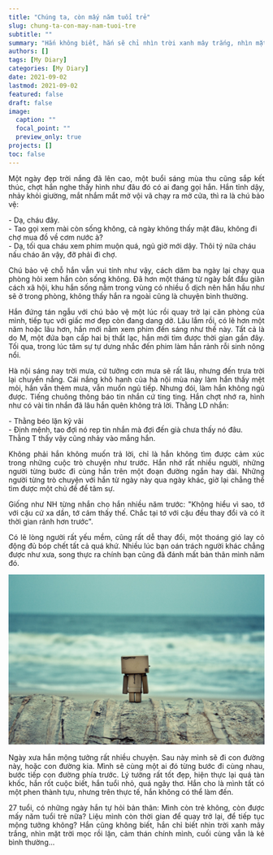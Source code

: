 ```yaml
---
title: "Chúng ta, còn mấy năm tuổi trẻ"
slug: chung-ta-con-may-nam-tuoi-tre
subtitle: ""
summary: "Hắn không biết, hắn sẽ chỉ nhìn trời xanh mây trắng, nhìn mặt trời mọc rồi lặn, cảm thán mình, cuối cùng vẫn là kẻ bình thường. Có ngày, hắn tự nói với mình, hắn không còn trẻ nữa,..."
authors: []
tags: [My Diary]
categories: [My Diary]
date: 2021-09-02
lastmod: 2021-09-02
featured: false
draft: false
image:
  caption: ""
  focal_point: ""
  preview_only: true
projects: []
toc: false
---
```


<p style = "text-align: justify">Một ngày đẹp trời nắng đã lên cao, một buổi sáng mùa thu cũng sắp kết thúc, chợt hắn nghe thấy hình như đâu đó có ai đang gọi hắn. Hắn tỉnh dậy, nhảy khỏi giường, mắt nhắm mắt mở vội vã chạy ra mở cửa, thì ra là chú bảo vệ:</p>

\- Dạ, cháu đây. <br>
\- Tao gọi xem mài còn sống không, cả ngày không thấy mặt đâu, không đi chợ mua đồ về cơm nước à? <br>
\- Dạ, tối qua cháu xem phim muộn quá, ngủ giờ mới dậy. Thôi tý nữa cháu nấu cháo ăn vậy, đỡ phải đi chợ.

<p style = "text-align: justify">Chú bảo vệ chỗ hắn vẫn vui tính như vậy, cách dăm ba ngày lại chạy qua phòng hỏi xem hắn còn sống không. Đã hơn một tháng từ ngày bắt đầu giãn cách xã hội, khu hắn sống nằm trong vùng có nhiều ổ dịch nên hắn hầu như sẽ ở trong phòng, không thấy hắn ra ngoài cũng là chuyện bình thường.</p>

<p style = "text-align: justify">Hắn đứng tán ngẫu với chú bảo vệ một lúc rồi quay trở lại căn phòng của mình, tiếp tục với giấc mơ đẹp còn đang dang dở. Lâu lắm rồi, có lẽ hơn một năm hoặc lâu hơn, hắn mới nằm xem phim đến sáng như thế này. Tất cả là do M, một đứa bạn cấp hai bị thất lạc, hắn mới tìm được thời gian gần đây. Tối qua, trong lúc tâm sự tự dưng nhắc đến phim làm hắn rảnh rỗi sinh nông nổi.</p>

<p style = "text-align: justify">Hà nội sáng nay trời mưa, cứ tưởng cơn mưa sẽ rất lâu, nhưng đến trưa trời lại chuyển nắng. Cái nắng khô hanh của hà nội mùa này làm hắn thấy mệt mỏi, hắn vẫn thèm mưa, vẫn muốn ngủ tiếp. Nhưng đói, làm hắn không ngủ được. Tiếng chuông thông báo tin nhắn cứ ting ting. Hắn chợt nhớ ra, hình như có vài tin nhắn đã lâu hắn quên không trả lời. Thằng LD nhắn:</p>

\- Thằng béo lặn kỹ vãi </br>
\- Định mệnh, tao đợi nó rep tin nhắn mà đợi đến già chưa thấy nó đâu. Thằng T thấy vậy cũng nhảy vào mắng hắn.

<p style = "text-align: justify">Không phải hắn không muốn trả lời, chỉ là hắn không tìm được cảm xúc trong những cuộc trò chuyện như trước. Hắn nhớ rất nhiều người, những người từng bước đi cùng hắn trên một đoạn đường ngắn hay dài. Những người từng trò chuyện với hắn từ ngày này qua ngày khác, giờ lại chẳng thể tìm được một chủ đề để tâm sự.</p>

<p style = "text-align: justify">Giống như NH từng nhắn cho hắn nhiều năm trước: "Không hiểu vì sao, tớ với cậu cứ xa dần, tớ cảm thấy thế. Chắc tại tớ với cậu đều thay đổi và có ít thời gian rảnh hơn trước".</p>

<p style = "text-align: justify">Có lẽ lòng người rất yếu mềm, cũng rất dễ thay đổi, một thoáng gió lay cỏ động đủ bóp chết tất cả quá khứ. Nhiều lúc bạn oán trách người khác chẳng được như xưa, song thực ra chính bạn cũng đã đánh mất bản thân mình năm đó.</p>

![](danbo.jpg)

<p style = "text-align: justify">Ngày xưa hắn mộng tưởng rất nhiều chuyện. Sau này mình sẽ đi con đường này, hoặc con đường kia. Mình sẽ cùng một ai đó từng bước đi cùng nhau, bước tiếp con đường phía trước. Lý tưởng rất tốt đẹp, hiện thực lại quá tàn khốc, hắn rốt cuộc biết, hắn tuổi nhỏ, quá ngây thơ. Hắn cho là mình tất có một phen thành tựu, nhưng trên thực tế, hắn không có thể làm đến.</p>

<p style = "text-align: justify">27 tuổi, có những ngày hắn tự hỏi bản thân: Mình còn trẻ không, còn được mấy năm tuổi trẻ nữa? Liệu mình còn thời gian để quay trở lại, để tiếp tục mộng tưởng không? Hắn cũng không biết, hắn chỉ biết nhìn trời xanh mây trắng, nhìn mặt trời mọc rồi lặn, cảm thán chính mình, cuối cùng vẫn là kẻ bình thường...</p>